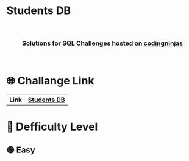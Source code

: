 # Students DB

  <br>
<div align="center">

  <h3>Solutions for SQL Challenges hosted on <a href="https://www.codingninjas.com/codestudio/problems">codingninjas</a></h3>
 
</div>
 <br>

# 🌐 Challange Link

|||
|---|---|
|**Link**|**<a href="https://www.codingninjas.com/codestudio/problems/students-data_2105460?">Students DB<a>**|
  
 # 🎯 Defficulty Level

  <h2> 🟢 Easy </h2>